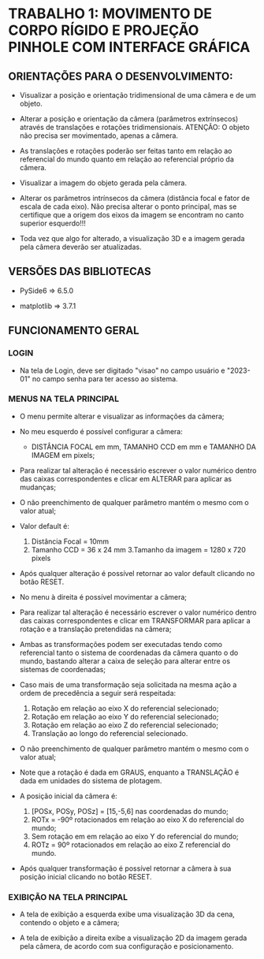 # TRABALHO 1: MOVIMENTO DE CORPO RÍGIDO E PROJEÇÃO PINHOLE COM INTERFACE GRÁFICA

## ORIENTAÇÕES PARA O DESENVOLVIMENTO:

* Visualizar a posição e orientação tridimensional de uma câmera e de um objeto.

* Alterar a posição e orientação da câmera (parâmetros extrínsecos) através de translações e rotações tridimensionais. ATENÇÃO: O objeto não precisa ser movimentado, apenas a câmera.

* As translações e rotações poderão ser feitas tanto em relação ao referencial do mundo quanto em relação ao referencial próprio da câmera.

* Visualizar a imagem do objeto gerada pela câmera.

* Alterar os parâmetros intrínsecos da câmera (distância focal e fator de escala de cada eixo). Não precisa alterar o ponto principal, mas se certifique que a origem dos eixos da imagem se encontram no canto superior esquerdo!!! 

* Toda vez que algo for alterado, a visualização 3D e a imagem gerada pela câmera deverão ser atualizadas.

## VERSÕES DAS BIBLIOTECAS

* PySide6 => 6.5.0

* matplotlib => 3.7.1

## FUNCIONAMENTO GERAL

### LOGIN

* Na tela de Login, deve ser digitado "visao" no campo usuário e "2023-01" no campo senha para ter acesso ao sistema.

### MENUS NA TELA PRINCIPAL

* O menu permite alterar e visualizar as informações da câmera;

* No meu esquerdo é possível configurar a câmera:

	* DISTÂNCIA FOCAL em mm, TAMANHO CCD em mm e TAMANHO DA IMAGEM em pixels;

* Para realizar tal alteração é necessário escrever o valor numérico dentro das caixas correspondentes e clicar em ALTERAR para aplicar as mudanças;

* O não preenchimento de qualquer parâmetro mantém o mesmo com o valor atual;

* Valor default é:
	1. Distância Focal 	= 10mm
	2. Tamanho CCD 		= 36 x 24 mm
	3.Tamanho da imagem 	= 1280 x 720 pixels

* Após qualquer alteração é possível retornar ao valor default clicando no botão RESET.

* No menu à direita é possível movimentar a câmera;

* Para realizar tal alteração é necessário escrever o valor numérico dentro das caixas correspondentes e clicar em TRANSFORMAR para aplicar a rotação e a translação pretendidas na câmera;

* Ambas as transformações podem ser executadas tendo como referencial tanto o sistema de coordenadas da câmera quanto o do mundo, bastando alterar a caixa de seleção para alterar entre os sistemas de coordenadas;

* Caso mais de uma transformação seja solicitada na mesma ação a ordem de precedência a seguir será respeitada:
	1. Rotação em relação ao eixo X do referencial selecionado;
	2. Rotação em relação ao eixo Y do referencial selecionado;
	3. Rotação em relação ao eixo Z do referencial selecionado;
	4. Translação ao longo do referencial selecionado.

* O não preenchimento de qualquer parâmetro mantém o mesmo com o valor atual;

* Note que a rotação é dada em GRAUS, enquanto a TRANSLAÇÃO é dada em unidades do sistema de plotagem.

* A posição inicial da câmera é:
	1. [POSx, POSy, POSz] = [15,-5,6] nas coordenadas do mundo;
	2. ROTx = -90º rotacionados em relação ao eixo X do referencial do mundo;
	3. Sem rotação em em relação ao eixo Y do referencial do mundo;
	4. ROTz = 90º rotacionados em relação ao eixo Z referencial do mundo.

* Após qualquer transformação é possível retornar a câmera à sua posição inicial clicando no botão RESET.

### EXIBIÇÃO NA TELA PRINCIPAL

* A tela de exibição a esquerda exibe uma visualização 3D da cena, contendo o objeto e a câmera;

* A tela de exibição a direita exibe a visualização 2D da imagem gerada pela câmera, de acordo com sua configuração e posicionamento.
